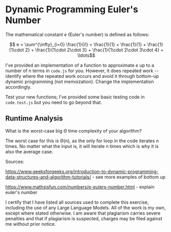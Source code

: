 # Dynamic Programming Euler's Number

The mathematical constant $e$ (Euler's number) is defined as follows:

$$ e = \sum^{\infty}_{i=0} \frac{1}{i!} = \frac{1}{1} + \frac{1}{1} +
\frac{1}{1\cdot 2} + \frac{1}{1\cdot 2\cdot 3} + \frac{1}{1\cdot 2\cdot 3\cdot
4} + \ldots$$

I've provided an implementation of a function to approximate $e$ up to a number
of $n$ terms in `code.js` for you. However, it does repeated work -- identify
where the repeated work occurs and avoid it through bottom-up dynamic
programming (not memoization). Change the implementation accordingly.

Test your new functions; I've provided some basic testing code in `code.test.js`
but you need to go beyond that.

## Runtime Analysis


What is the worst-case big $\Theta$ time complexity of your algorithm?

The worst case for this is $\Theta$(n), as the only for loop in the code iterates n times. No matter what the input is, it will iterate n times which is why it is also the average case. 

Sources:

https://www.geeksforgeeks.org/introduction-to-dynamic-programming-data-structures-and-algorithm-tutorials/ - see more examples of bottom up 

https://www.mathsisfun.com/numbers/e-eulers-number.html - explain euler's number 


I certify that I have listed all sources used to complete this exercise, including the use of any Large Language Models. All of the work is my own, except where stated otherwise. I am aware that plagiarism carries severe penalties and that if plagiarism is suspected, charges may be filed against me without prior notice.

